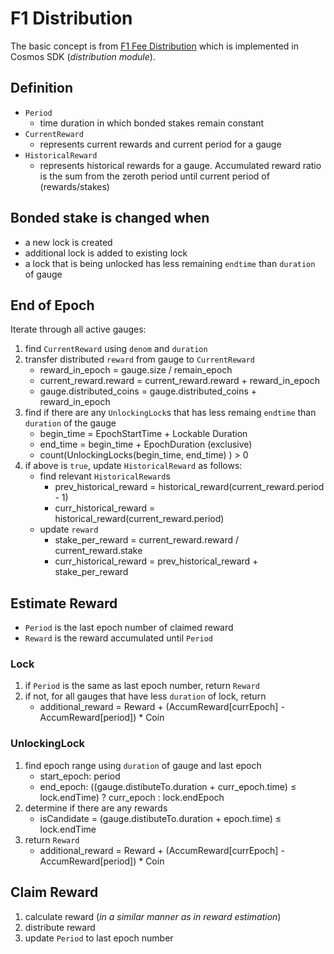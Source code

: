 <!--
order: 8
-->

# F1 Distribution
The basic concept is from [F1 Fee Distribution]( https://drops.dagstuhl.de/opus/volltexte/2020/11974/pdf/OASIcs-Tokenomics-2019-10.pdf) which is implemented in Cosmos SDK (_distribution module_).

## Definition
- `Period`
  - time duration in which bonded stakes remain constant
- `CurrentReward`
  - represents current rewards and current period for a gauge
- `HistoricalReward`
  - represents historical rewards for a gauge. Accumulated reward ratio is the sum from the zeroth period until current period of (rewards/stakes)

## Bonded stake is changed when
- a new lock is created
- additional lock is added to existing lock
- a lock that is being unlocked has less remaining `endtime` than `duration` of gauge

## End of Epoch
Iterate through all active gauges:
 1. find `CurrentReward` using `denom` and `duration`
 2. transfer distributed `reward` from gauge to `CurrentReward`
    - reward_in_epoch = gauge.size / remain_epoch
    - current_reward.reward = current_reward.reward + reward_in_epoch
    - gauge.distributed_coins = gauge.distributed_coins + reward_in_epoch
 3. find if there are any `UnlockingLock`s that has less remaing `endtime` than `duration` of the gauge
    - begin_time = EpochStartTime + Lockable Duration
    - end_time = begin_time + EpochDuration (exclusive)
    - count(UnlockingLocks(begin_time, end_time) ) > 0
 4. if above is `true`, update `HistoricalReward` as follows:
    - find relevant `HistoricalReward`s
      - prev_historical_reward = historical_reward(current_reward.period - 1)
      - curr_historical_reward = historical_reward(current_reward.period)
    - update `reward`
      - stake_per_reward = current_reward.reward / current_reward.stake
      - curr_historical_reward = prev_historical_reward + stake_per_reward

## Estimate Reward
- `Period` is the last epoch number of claimed reward
- `Reward` is the reward accumulated until `Period`
### Lock
1. if `Period` is the same as last epoch number, return `Reward`
2. if not, for all gauges that have less `duration` of lock, return
    - additional_reward = Reward + (AccumReward[currEpoch] - AccumReward[period]) * Coin
### UnlockingLock
1. find epoch range using `duration` of gauge and last epoch
    - start_epoch: period
    - end_epoch: ((gauge.distibuteTo.duration + curr_epoch.time) ≤ lock.endTime) ? curr_epoch : lock.endEpoch
2. determine if there are any rewards
    - isCandidate = (gauge.distibuteTo.duration + epoch.time) ≤ lock.endTime
3. return `Reward`
    - additional_reward = Reward + (AccumReward[currEpoch] - AccumReward[period]) * Coin

## Claim Reward
1. calculate reward (_in a similar manner as in reward estimation_)
2. distribute reward
3. update `Period` to last epoch number
